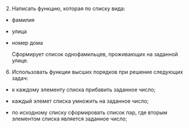 2. Написать функцию, которая по списку вида:

- фамилия

- улица

- номер дома

  Сформирует список однофамильцев, проживающих на заданной улице.

6. Использовать функции высших порядков при решение следующих задач:

- к каждому элементу списка прибавить заданное число;

- каждый элемет списка умножить на заданное число;

- по исходному списку сформировать список пар, где вторым элементом списка является заданное число;
